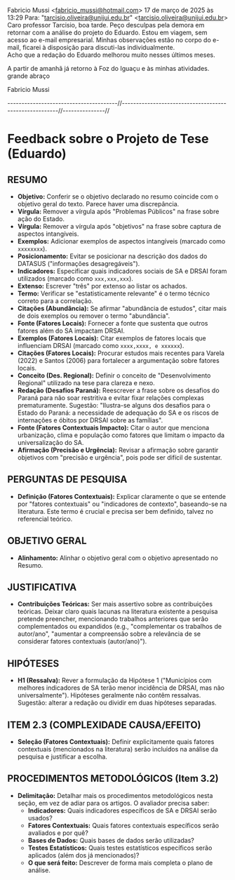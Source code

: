 Fabricio Mussi &lt;fabricio_mussi@hotmail.com&gt;	17 de março de 2025 às 13:29
Para: "tarcisio.oliveira@unijui.edu.br" &lt;tarcisio.oliveira@unijui.edu.br&gt;
Caro professor Tarcisio, boa tarde.
Peço desculpas pela demora em retornar com a análise do projeto do Eduardo.  Estou em viagem, sem acesso ao e-mail empresarial.
Minhas observações estão no corpo do e-mail, ficarei à disposição para discuti-las individualmente.  
Acho que a redação do Eduardo melhorou muito nesses últimos meses.

A partir de amanhã já retorno à Foz do Iguaçu e às minhas atividades.
grande abraço

Fabricio Mussi

---------------------------------------//-------------------------------------------------------//---------------//

# Feedback sobre o Projeto de Tese (Eduardo)

## RESUMO

- **Objetivo:** Conferir se o objetivo declarado no resumo coincide com o objetivo geral do texto. Parece haver uma discrepância.
- **Vírgula:** Remover a vírgula após "Problemas Públicos" na frase sobre ação do Estado.
- **Vírgula:** Remover a vírgula após "objetivos" na frase sobre captura de aspectos intangíveis.
- **Exemplos:** Adicionar exemplos de aspectos intangíveis (marcado como `xxxxxxxx`).
- **Posicionamento:** Evitar se posicionar na descrição dos dados do DATASUS ("informações desagregáveis").
- **Indicadores:** Especificar quais indicadores sociais de SA e DRSAI foram utilizados (marcado como `xxx,xxx,xxx`).
- **Extenso:** Escrever "três" por extenso ao listar os achados.
- **Termo:** Verificar se "estatisticamente relevante" é o termo técnico correto para a correlação.
- **Citações (Abundância):** Se afirmar "abundância de estudos", citar mais de dois exemplos ou remover o termo "abundância".
- **Fonte (Fatores Locais):** Fornecer a fonte que sustenta que outros fatores além do SA impactam DRSAI.
- **Exemplos (Fatores Locais):** Citar exemplos de fatores locais que influenciam DRSAI (marcado como `xxxx,xxxx, e xxxxxx`).
- **Citações (Fatores Locais):** Procurar estudos mais recentes para Varela (2022) e Santos (2006) para fortalecer a argumentação sobre fatores locais.
- **Conceito (Des. Regional):** Definir o conceito de "Desenvolvimento Regional" utilizado na tese para clareza e nexo.
- **Redação (Desafios Paraná):** Reescrever a frase sobre os desafios do Paraná para não soar restritiva e evitar fixar relações complexas prematuramente. Sugestão: "Ilustra-se alguns dos desafios para o Estado do Paraná: a necessidade de adequação do SA e os riscos de internações e óbitos por DRSAI sobre as famílias".
- **Fonte (Fatores Contextuais Impacto):** Citar o autor que menciona urbanização, clima e população como fatores que limitam o impacto da universalização do SA.
- **Afirmação (Precisão e Urgência):** Revisar a afirmação sobre garantir objetivos com "precisão e urgência", pois pode ser difícil de sustentar.

## PERGUNTAS DE PESQUISA

- **Definição (Fatores Contextuais):** Explicar claramente o que se entende por "fatores contextuais" ou "indicadores de contexto", baseando-se na literatura. Este termo é crucial e precisa ser bem definido, talvez no referencial teórico.

## OBJETIVO GERAL

- **Alinhamento:** Alinhar o objetivo geral com o objetivo apresentado no Resumo.

## JUSTIFICATIVA

- **Contribuições Teóricas:** Ser mais assertivo sobre as contribuições teóricas. Deixar claro quais lacunas na literatura existente a pesquisa pretende preencher, mencionando trabalhos anteriores que serão complementados ou expandidos (e.g., "complementar os trabalhos de autor/ano", "aumentar a compreensão sobre a relevância de se considerar fatores contextuais (autor/ano)").

## HIPÓTESES

- **H1 (Ressalva):** Rever a formulação da Hipótese 1 ("Municípios com melhores indicadores de SA terão menor incidência de DRSAI, mas não universalmente"). Hipóteses geralmente não contêm ressalvas. Sugestão: alterar a redação ou dividir em duas hipóteses separadas.

## ITEM 2.3 (COMPLEXIDADE CAUSA/EFEITO)

- **Seleção (Fatores Contextuais):** Definir explicitamente quais fatores contextuais (mencionados na literatura) serão incluídos na análise da pesquisa e justificar a escolha.

## PROCEDIMENTOS METODOLÓGICOS (Item 3.2)

- **Delimitação:** Detalhar mais os procedimentos metodológicos nesta seção, em vez de adiar para os artigos. O avaliador precisa saber:
    - **Indicadores:** Quais indicadores específicos de SA e DRSAI serão usados?
    - **Fatores Contextuais:** Quais fatores contextuais específicos serão avaliados e por quê?
    - **Bases de Dados:** Quais bases de dados serão utilizadas?
    - **Testes Estatísticos:** Quais testes estatísticos específicos serão aplicados (além dos já mencionados)?
    - **O que será feito:** Descrever de forma mais completa o plano de análise.
